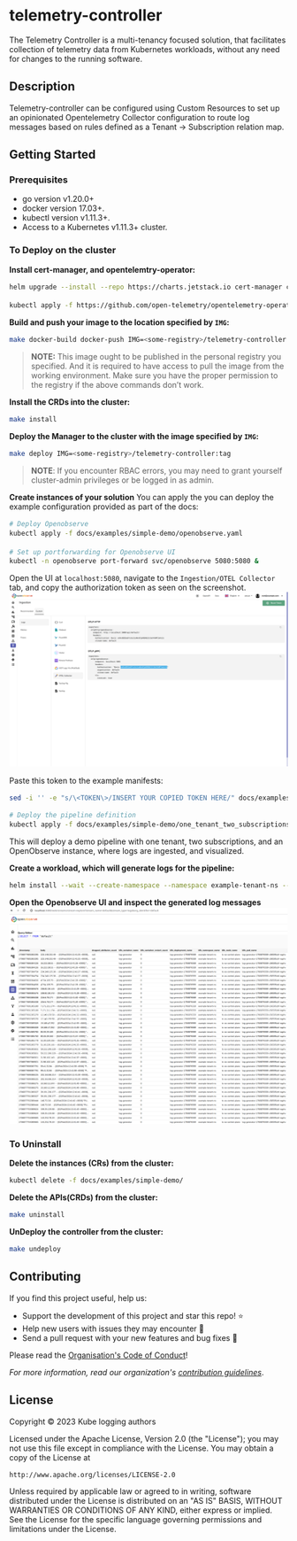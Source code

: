 # telemetry-controller
The Telemetry Controller is a multi-tenancy focused solution, that facilitates collection of telemetry data from Kubernetes workloads, without any need for changes to the running software.
## Description
Telemetry-controller can be configured using Custom Resources to set up an opinionated Opentelemetry Collector configuration to route log messages based on rules defined as a Tenant -> Subscription relation map.
## Getting Started

### Prerequisites
- go version v1.20.0+
- docker version 17.03+.
- kubectl version v1.11.3+.
- Access to a Kubernetes v1.11.3+ cluster.

### To Deploy on the cluster

**Install cert-manager, and opentelemtry-operator:**
```sh
helm upgrade --install --repo https://charts.jetstack.io cert-manager cert-manager --namespace cert-manager --create-namespace --version v1.13.3 --set installCRDs=true --wait

kubectl apply -f https://github.com/open-telemetry/opentelemetry-operator/releases/latest/download/opentelemetry-operator.yaml --wait
```

**Build and push your image to the location specified by `IMG`:**

```sh
make docker-build docker-push IMG=<some-registry>/telemetry-controller:tag
```

> **NOTE:** This image ought to be published in the personal registry you specified. 
And it is required to have access to pull the image from the working environment. 
Make sure you have the proper permission to the registry if the above commands don’t work.

**Install the CRDs into the cluster:**

```sh
make install
```

**Deploy the Manager to the cluster with the image specified by `IMG`:**

```sh
make deploy IMG=<some-registry>/telemetry-controller:tag
```

> **NOTE**: If you encounter RBAC errors, you may need to grant yourself cluster-admin 
privileges or be logged in as admin.

**Create instances of your solution**
You can apply the you can deploy the example configuration provided as part of the docs:

```sh
# Deploy Openobserve
kubectl apply -f docs/examples/simple-demo/openobserve.yaml

# Set up portforwarding for Openobserve UI
kubectl -n openobserve port-forward svc/openobserve 5080:5080 &
```

Open the UI at `localhost:5080`, navigate to the `Ingestion/OTEL Collector` tab, and copy the authorization token as seen on the screenshot.
![Openobserve auth](docs/assets/openobserve-auth.png)

Paste this token to the example manifests:
```sh
sed -i '' -e "s/\<TOKEN\>/INSERT YOUR COPIED TOKEN HERE/" docs/examples/simple-demo/one_tenant_two_subscriptions.yaml
```
```sh
# Deploy the pipeline definition
kubectl apply -f docs/examples/simple-demo/one_tenant_two_subscriptions.yaml
```
This will deploy a demo pipeline with one tenant, two subscriptions, and an OpenObserve instance, where logs are ingested, and visualized.

**Create a workload, which will generate logs for the pipeline:**
```sh
helm install --wait --create-namespace --namespace example-tenant-ns --generate-name oci://ghcr.io/kube-logging/helm-charts/log-generator
```

**Open the Openobserve UI and inspect the generated log messages**
![Openobserve logs](docs/assets/openobserve-logs.png)

### To Uninstall
**Delete the instances (CRs) from the cluster:**

```sh
kubectl delete -f docs/examples/simple-demo/
```

**Delete the APIs(CRDs) from the cluster:**

```sh
make uninstall
```

**UnDeploy the controller from the cluster:**

```sh
make undeploy
```

## Contributing

If you find this project useful, help us:

- Support the development of this project and star this repo! :star:
- Help new users with issues they may encounter :muscle:
- Send a pull request with your new features and bug fixes :rocket: 

Please read the [Organisation's Code of Conduct](https://github.com/kube-logging/.github/blob/main/CODE_OF_CONDUCT.md)!

*For more information, read our organization's [contribution guidelines](https://github.com/kube-logging/.github/blob/main/CONTRIBUTING.md)*.

## License

Copyright © 2023 Kube logging authors

Licensed under the Apache License, Version 2.0 (the "License");
you may not use this file except in compliance with the License.
You may obtain a copy of the License at

    http://www.apache.org/licenses/LICENSE-2.0

Unless required by applicable law or agreed to in writing, software
distributed under the License is distributed on an "AS IS" BASIS,
WITHOUT WARRANTIES OR CONDITIONS OF ANY KIND, either express or implied.
See the License for the specific language governing permissions and
limitations under the License.

